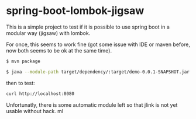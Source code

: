 # spring-boot-lombok-jigsaw

This is a simple project to test if it is possible to use spring boot in a modular way (jigsaw) with lombok. 

For once, this seems to work fine (got some issue with IDE or maven before, now both seems to be ok at the same time). 

```bash
$ mvn package

$ java --module-path target/dependency/:target/demo-0.0.1-SNAPSHOT.jar -m demo/com.example.demo.DemoApplication
```

then to test:

```bash
curl http://localhost:8080
```

Unfortunatly, there is some automatic module left so that jlink is not yet usable without hack.
ml
